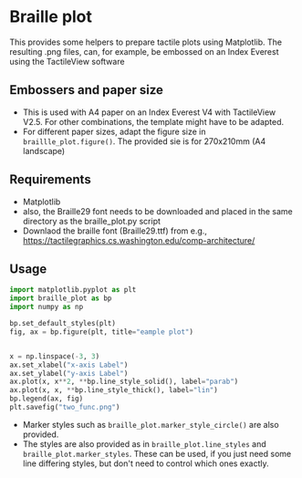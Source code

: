 # Braille plot

This provides some helpers to prepare tactile plots using Matplotlib. The resulting .png files, can, for example, be embossed on an Index Everest using the TactileView software

## Embossers and paper size

* This is used with A4 paper on an Index Everest V4 with TactileView V2.5. For other combinations, the template might have to be adapted.
* For different paper sizes, adapt the figure size in `braillle_plot.figure()`. The provided sie is for 270x210mm (A4 landscape)


## Requirements

* Matplotlib 
* also, the Braille29 font needs to be downloaded and placed in the same directory as the braille_plot.py script
* Downlaod the braille font (Braille29.ttf) from e.g., https://tactilegraphics.cs.washington.edu/comp-architecture/

## Usage

```python
import matplotlib.pyplot as plt
import braille_plot as bp
import numpy as np

bp.set_default_styles(plt)
fig, ax = bp.figure(plt, title="eample plot")


x = np.linspace(-3, 3)
ax.set_xlabel("x-axis Label")
ax.set_ylabel("y-axis Label")
ax.plot(x, x**2, **bp.line_style_solid(), label="parab")
ax.plot(x, x, **bp.line_style_thick(), label="lin")
bp.legend(ax, fig)
plt.savefig("two_func.png")
``` 

* Marker styles such as `braille_plot.marker_style_circle()`  are also provided.
* The styles are also provided as in `braille_plot.line_styles` and `braille_plot.marker_styles`. These can be used, if you just need some line differing styles, but don't need to control which ones exactly.


